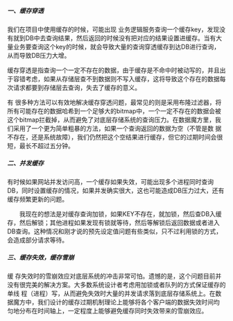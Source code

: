 ##### 一、缓存穿透

我们在项目中使用缓存的时候，可能出现 业务逻辑服务查询一个缓存key，发现没有就到DB中去查询结果，然后返回的时候没有把对应的结果设置进缓存。当有大量业务要查询这个key的时候，就会导致大量的查询穿透缓存到达DB进行查询，从而导致DB压力大增。

缓存穿透是指查询一个一定不存在的数据，由于缓存是不命中时被动写的，并且出于容错考虑，如果从存储层查不到数据则不写入缓存，这将导致这个存在的数据每次请求都要到存储层去查询，失去了缓存的意义。

有 很多种方法可以有效地解决缓存穿透问题，最常见的则是采用布隆过滤器，将所有可能存在的数据哈希到一个足够大的bitmap中，一个一定不存在的数据会被 这个bitmap拦截掉，从而避免了对底层存储系统的查询压力。在数据魔方里，我们采用了一个更为简单粗暴的方法，如果一个查询返回的数据为空（不管是数 据不存在，还是系统故障），我们仍然把这个空结果进行缓存，但它的过期时间会很短，最长不超过五分钟。

##### 二、并发缓存

有时候如果网站并发访问高，一个缓存如果失效，可能出现多个进程同时查询DB，同时设置缓存的情况，如果并发确实很大，这也可能造成DB压力过大，还有缓存频繁更新的问题。

　　我现在的想法是对缓存查询加锁，如果KEY不存在，就加锁，然后查DB入缓存，然后解锁；其他进程如果发现有锁就等待，然后等解锁后返回数据或者进入DB查询。这种情况和刚才说的预先设定值问题有些类似，只不过利用锁的方式，会造成部分请求等待。

##### 三、缓存失效，缓存雪崩

缓 存失效时的雪崩效应对底层系统的冲击非常可怕。遗憾的是，这个问题目前并没有很完美的解决方案。大多数系统设计者考虑用加锁或者队列的方式保证缓存的单线 程（进程）写，从而避免失效时大量的并发请求落到底层存储系统上。在数据魔方中，我们设计的缓存过期机制理论上能够将各个客户端的数据失效时间均 匀地分布在时间轴上，一定程度上能够避免缓存同时失效带来的雪崩效应。